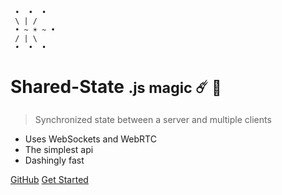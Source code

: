 
```
 •  •  •
 \ | /
 • ~ ☀︎ ~ •
 / | \
 •  •  •
```

# Shared-State <small> .js magic ☄️ 😬</small>

> Synchronized state between a server and multiple clients

- Uses WebSockets and WebRTC
- The simplest api
- Dashingly fast

[GitHub](https://github.com/tunylund/shared-state)
[Get Started](#shared-state)